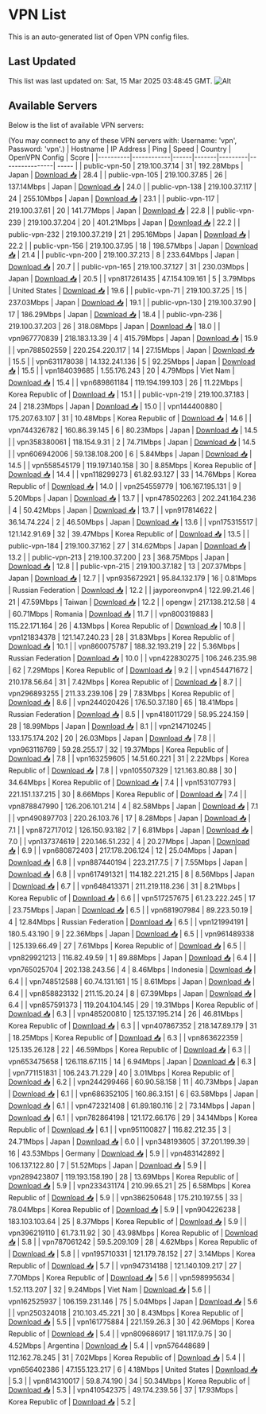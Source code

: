 # VPN List

This is an auto-generated list of Open VPN config files.

## Last Updated

This list was last updated on: Sat, 15 Mar 2025 03:48:45 GMT.
![Alt](https://repobeats.axiom.co/api/embed/186b98318ef1479477931607c1ad7d823f12451f.svg "Repobeats analytics image")

## Available Servers

Below is the list of available VPN servers:

(You may connect to any of these VPN servers with: Username: 'vpn', Password: 'vpn'.)
| Hostname | IP Address | Ping | Speed | Country | OpenVPN Config | Score |
|----------|------------|------|-------|---------|----------------| ----- |
| public-vpn-50 | 219.100.37.14 | 31 | 192.28Mbps | Japan | [Download 📥](./configs/server_0_JP.ovpn) | 28.4 |
| public-vpn-105 | 219.100.37.85 | 26 | 137.14Mbps | Japan | [Download 📥](./configs/server_1_JP.ovpn) | 24.0 |
| public-vpn-138 | 219.100.37.117 | 24 | 255.10Mbps | Japan | [Download 📥](./configs/server_2_JP.ovpn) | 23.1 |
| public-vpn-117 | 219.100.37.61 | 20 | 141.77Mbps | Japan | [Download 📥](./configs/server_3_JP.ovpn) | 22.8 |
| public-vpn-239 | 219.100.37.204 | 20 | 401.21Mbps | Japan | [Download 📥](./configs/server_4_JP.ovpn) | 22.2 |
| public-vpn-232 | 219.100.37.219 | 21 | 295.16Mbps | Japan | [Download 📥](./configs/server_5_JP.ovpn) | 22.2 |
| public-vpn-156 | 219.100.37.95 | 18 | 198.57Mbps | Japan | [Download 📥](./configs/server_6_JP.ovpn) | 21.4 |
| public-vpn-200 | 219.100.37.213 | 8 | 233.64Mbps | Japan | [Download 📥](./configs/server_7_JP.ovpn) | 20.7 |
| public-vpn-165 | 219.100.37.127 | 31 | 230.03Mbps | Japan | [Download 📥](./configs/server_8_JP.ovpn) | 20.5 |
| vpn817261435 | 47.154.109.161 | 5 | 3.79Mbps | United States | [Download 📥](./configs/server_9_US.ovpn) | 19.6 |
| public-vpn-71 | 219.100.37.25 | 15 | 237.03Mbps | Japan | [Download 📥](./configs/server_10_JP.ovpn) | 19.1 |
| public-vpn-130 | 219.100.37.90 | 17 | 186.29Mbps | Japan | [Download 📥](./configs/server_11_JP.ovpn) | 18.4 |
| public-vpn-236 | 219.100.37.203 | 26 | 318.08Mbps | Japan | [Download 📥](./configs/server_12_JP.ovpn) | 18.0 |
| vpn967770839 | 218.183.13.39 | 4 | 415.79Mbps | Japan | [Download 📥](./configs/server_13_JP.ovpn) | 15.9 |
| vpn788502559 | 220.254.220.117 | 14 | 27.15Mbps | Japan | [Download 📥](./configs/server_14_JP.ovpn) | 15.5 |
| vpn631178038 | 14.132.241.136 | 5 | 92.25Mbps | Japan | [Download 📥](./configs/server_15_JP.ovpn) | 15.5 |
| vpn184039685 | 1.55.176.243 | 20 | 4.79Mbps | Viet Nam | [Download 📥](./configs/server_16_VN.ovpn) | 15.4 |
| vpn689861184 | 119.194.199.103 | 26 | 11.22Mbps | Korea Republic of | [Download 📥](./configs/server_17_KR.ovpn) | 15.1 |
| public-vpn-219 | 219.100.37.183 | 24 | 218.23Mbps | Japan | [Download 📥](./configs/server_18_JP.ovpn) | 15.0 |
| vpn144400880 | 175.207.63.107 | 31 | 10.48Mbps | Korea Republic of | [Download 📥](./configs/server_19_KR.ovpn) | 14.6 |
| vpn744326782 | 160.86.39.145 | 6 | 80.23Mbps | Japan | [Download 📥](./configs/server_20_JP.ovpn) | 14.5 |
| vpn358380061 | 118.154.9.31 | 2 | 74.71Mbps | Japan | [Download 📥](./configs/server_21_JP.ovpn) | 14.5 |
| vpn606942006 | 59.138.108.200 | 6 | 5.84Mbps | Japan | [Download 📥](./configs/server_22_JP.ovpn) | 14.5 |
| vpn558545179 | 119.197.140.158 | 30 | 8.85Mbps | Korea Republic of | [Download 📥](./configs/server_23_KR.ovpn) | 14.4 |
| vpn118299273 | 61.82.93.127 | 33 | 14.76Mbps | Korea Republic of | [Download 📥](./configs/server_24_KR.ovpn) | 14.0 |
| vpn254559779 | 106.167.195.131 | 9 | 5.20Mbps | Japan | [Download 📥](./configs/server_25_JP.ovpn) | 13.7 |
| vpn478502263 | 202.241.164.236 | 4 | 50.42Mbps | Japan | [Download 📥](./configs/server_26_JP.ovpn) | 13.7 |
| vpn917814622 | 36.14.74.224 | 2 | 46.50Mbps | Japan | [Download 📥](./configs/server_27_JP.ovpn) | 13.6 |
| vpn175315517 | 121.142.91.69 | 32 | 39.47Mbps | Korea Republic of | [Download 📥](./configs/server_28_KR.ovpn) | 13.5 |
| public-vpn-184 | 219.100.37.162 | 27 | 314.62Mbps | Japan | [Download 📥](./configs/server_29_JP.ovpn) | 13.2 |
| public-vpn-213 | 219.100.37.200 | 23 | 368.75Mbps | Japan | [Download 📥](./configs/server_30_JP.ovpn) | 12.8 |
| public-vpn-215 | 219.100.37.182 | 13 | 207.37Mbps | Japan | [Download 📥](./configs/server_31_JP.ovpn) | 12.7 |
| vpn935672921 | 95.84.132.179 | 16 | 0.81Mbps | Russian Federation | [Download 📥](./configs/server_32_RU.ovpn) | 12.2 |
| jayporeonvpn4 | 122.99.21.46 | 21 | 47.59Mbps | Taiwan | [Download 📥](./configs/server_33_TW.ovpn) | 12.2 |
| opengw | 217.138.212.58 | 4 | 60.71Mbps | Romania | [Download 📥](./configs/server_34_RO.ovpn) | 11.7 |
| vpn800319883 | 115.22.171.164 | 26 | 4.13Mbps | Korea Republic of | [Download 📥](./configs/server_35_KR.ovpn) | 10.8 |
| vpn121834378 | 121.147.240.23 | 28 | 31.83Mbps | Korea Republic of | [Download 📥](./configs/server_36_KR.ovpn) | 10.1 |
| vpn860075787 | 188.32.193.219 | 22 | 5.36Mbps | Russian Federation | [Download 📥](./configs/server_37_RU.ovpn) | 10.0 |
| vpn422830275 | 106.246.235.98 | 62 | 7.29Mbps | Korea Republic of | [Download 📥](./configs/server_38_KR.ovpn) | 9.2 |
| vpn454471672 | 210.178.56.64 | 31 | 7.42Mbps | Korea Republic of | [Download 📥](./configs/server_39_KR.ovpn) | 8.7 |
| vpn296893255 | 211.33.239.106 | 29 | 7.83Mbps | Korea Republic of | [Download 📥](./configs/server_40_KR.ovpn) | 8.6 |
| vpn244020426 | 176.50.37.180 | 65 | 18.41Mbps | Russian Federation | [Download 📥](./configs/server_41_RU.ovpn) | 8.5 |
| vpn418011729 | 58.95.224.159 | 28 | 18.99Mbps | Japan | [Download 📥](./configs/server_42_JP.ovpn) | 8.1 |
| vpn214710245 | 133.175.174.202 | 20 | 26.03Mbps | Japan | [Download 📥](./configs/server_43_JP.ovpn) | 7.8 |
| vpn963116769 | 59.28.255.17 | 32 | 19.37Mbps | Korea Republic of | [Download 📥](./configs/server_44_KR.ovpn) | 7.8 |
| vpn163259605 | 14.51.60.221 | 31 | 2.22Mbps | Korea Republic of | [Download 📥](./configs/server_45_KR.ovpn) | 7.8 |
| vpn105507329 | 121.163.80.88 | 30 | 34.64Mbps | Korea Republic of | [Download 📥](./configs/server_46_KR.ovpn) | 7.4 |
| vpn153107793 | 221.151.137.215 | 30 | 8.66Mbps | Korea Republic of | [Download 📥](./configs/server_47_KR.ovpn) | 7.4 |
| vpn878847990 | 126.206.101.214 | 4 | 82.58Mbps | Japan | [Download 📥](./configs/server_48_JP.ovpn) | 7.1 |
| vpn490897703 | 220.26.103.76 | 17 | 8.28Mbps | Japan | [Download 📥](./configs/server_49_JP.ovpn) | 7.1 |
| vpn872717012 | 126.150.93.182 | 7 | 6.81Mbps | Japan | [Download 📥](./configs/server_50_JP.ovpn) | 7.0 |
| vpn137374619 | 220.146.51.232 | 4 | 20.27Mbps | Japan | [Download 📥](./configs/server_51_JP.ovpn) | 6.9 |
| vpn680872403 | 217.178.206.124 | 12 | 25.04Mbps | Japan | [Download 📥](./configs/server_52_JP.ovpn) | 6.8 |
| vpn887440194 | 223.217.7.5 | 7 | 7.55Mbps | Japan | [Download 📥](./configs/server_53_JP.ovpn) | 6.8 |
| vpn617491321 | 114.182.221.215 | 8 | 8.56Mbps | Japan | [Download 📥](./configs/server_54_JP.ovpn) | 6.7 |
| vpn648413371 | 211.219.118.236 | 31 | 8.21Mbps | Korea Republic of | [Download 📥](./configs/server_55_KR.ovpn) | 6.6 |
| vpn517257675 | 61.23.222.245 | 17 | 23.75Mbps | Japan | [Download 📥](./configs/server_56_JP.ovpn) | 6.5 |
| vpn681907984 | 89.223.50.19 | 4 | 12.84Mbps | Russian Federation | [Download 📥](./configs/server_57_RU.ovpn) | 6.5 |
| vpn121994191 | 180.5.43.190 | 9 | 22.36Mbps | Japan | [Download 📥](./configs/server_58_JP.ovpn) | 6.5 |
| vpn961489338 | 125.139.66.49 | 27 | 7.61Mbps | Korea Republic of | [Download 📥](./configs/server_59_KR.ovpn) | 6.5 |
| vpn829921213 | 116.82.49.59 | 1 | 89.88Mbps | Japan | [Download 📥](./configs/server_60_JP.ovpn) | 6.4 |
| vpn765025704 | 202.138.243.56 | 4 | 8.46Mbps | Indonesia | [Download 📥](./configs/server_61_ID.ovpn) | 6.4 |
| vpn748512588 | 60.74.131.161 | 15 | 8.61Mbps | Japan | [Download 📥](./configs/server_62_JP.ovpn) | 6.4 |
| vpn858823132 | 211.15.20.24 | 8 | 67.39Mbps | Japan | [Download 📥](./configs/server_63_JP.ovpn) | 6.4 |
| vpn857591373 | 119.204.104.145 | 29 | 19.31Mbps | Korea Republic of | [Download 📥](./configs/server_64_KR.ovpn) | 6.3 |
| vpn485200810 | 125.137.195.214 | 26 | 46.81Mbps | Korea Republic of | [Download 📥](./configs/server_65_KR.ovpn) | 6.3 |
| vpn407867352 | 218.147.89.179 | 31 | 18.25Mbps | Korea Republic of | [Download 📥](./configs/server_66_KR.ovpn) | 6.3 |
| vpn863622359 | 125.135.26.128 | 22 | 46.59Mbps | Korea Republic of | [Download 📥](./configs/server_67_KR.ovpn) | 6.3 |
| vpn653475658 | 126.118.67.115 | 14 | 6.94Mbps | Japan | [Download 📥](./configs/server_68_JP.ovpn) | 6.3 |
| vpn771151831 | 106.243.71.229 | 40 | 3.01Mbps | Korea Republic of | [Download 📥](./configs/server_69_KR.ovpn) | 6.2 |
| vpn244299466 | 60.90.58.158 | 11 | 40.73Mbps | Japan | [Download 📥](./configs/server_70_JP.ovpn) | 6.1 |
| vpn686352105 | 160.86.3.151 | 6 | 63.58Mbps | Japan | [Download 📥](./configs/server_71_JP.ovpn) | 6.1 |
| vpn472321408 | 61.89.180.116 | 2 | 73.14Mbps | Japan | [Download 📥](./configs/server_72_JP.ovpn) | 6.1 |
| vpn782864198 | 121.172.66.176 | 29 | 34.14Mbps | Korea Republic of | [Download 📥](./configs/server_73_KR.ovpn) | 6.1 |
| vpn951100827 | 116.82.212.35 | 3 | 24.71Mbps | Japan | [Download 📥](./configs/server_74_JP.ovpn) | 6.0 |
| vpn348193605 | 37.201.199.39 | 16 | 43.53Mbps | Germany | [Download 📥](./configs/server_75_DE.ovpn) | 5.9 |
| vpn483142892 | 106.137.122.80 | 7 | 51.52Mbps | Japan | [Download 📥](./configs/server_76_JP.ovpn) | 5.9 |
| vpn289423807 | 119.193.158.190 | 28 | 13.69Mbps | Korea Republic of | [Download 📥](./configs/server_77_KR.ovpn) | 5.9 |
| vpn233431174 | 210.99.65.21 | 25 | 6.58Mbps | Korea Republic of | [Download 📥](./configs/server_78_KR.ovpn) | 5.9 |
| vpn386250648 | 175.210.197.55 | 33 | 78.04Mbps | Korea Republic of | [Download 📥](./configs/server_79_KR.ovpn) | 5.9 |
| vpn904226238 | 183.103.103.64 | 25 | 8.37Mbps | Korea Republic of | [Download 📥](./configs/server_80_KR.ovpn) | 5.9 |
| vpn396219110 | 61.73.11.92 | 30 | 43.98Mbps | Korea Republic of | [Download 📥](./configs/server_81_KR.ovpn) | 5.8 |
| vpn787061242 | 59.5.209.109 | 28 | 4.62Mbps | Korea Republic of | [Download 📥](./configs/server_82_KR.ovpn) | 5.8 |
| vpn195710331 | 121.179.78.152 | 27 | 3.14Mbps | Korea Republic of | [Download 📥](./configs/server_83_KR.ovpn) | 5.7 |
| vpn947314188 | 121.140.109.217 | 27 | 7.70Mbps | Korea Republic of | [Download 📥](./configs/server_84_KR.ovpn) | 5.6 |
| vpn598995634 | 1.52.113.207 | 32 | 9.24Mbps | Viet Nam | [Download 📥](./configs/server_85_VN.ovpn) | 5.6 |
| vpn162525937 | 106.159.231.146 | 75 | 5.04Mbps | Japan | [Download 📥](./configs/server_86_JP.ovpn) | 5.6 |
| vpn250324018 | 210.103.45.221 | 30 | 8.43Mbps | Korea Republic of | [Download 📥](./configs/server_87_KR.ovpn) | 5.5 |
| vpn161775884 | 221.159.26.3 | 30 | 42.96Mbps | Korea Republic of | [Download 📥](./configs/server_88_KR.ovpn) | 5.4 |
| vpn809686917 | 181.117.9.75 | 30 | 4.52Mbps | Argentina | [Download 📥](./configs/server_89_AR.ovpn) | 5.4 |
| vpn576448689 | 112.162.78.245 | 31 | 7.02Mbps | Korea Republic of | [Download 📥](./configs/server_90_KR.ovpn) | 5.4 |
| vpn656402386 | 47.155.123.217 | 6 | 4.18Mbps | United States | [Download 📥](./configs/server_91_US.ovpn) | 5.3 |
| vpn814310017 | 59.8.74.190 | 34 | 50.34Mbps | Korea Republic of | [Download 📥](./configs/server_92_KR.ovpn) | 5.3 |
| vpn410542375 | 49.174.239.56 | 37 | 17.93Mbps | Korea Republic of | [Download 📥](./configs/server_93_KR.ovpn) | 5.2 |
